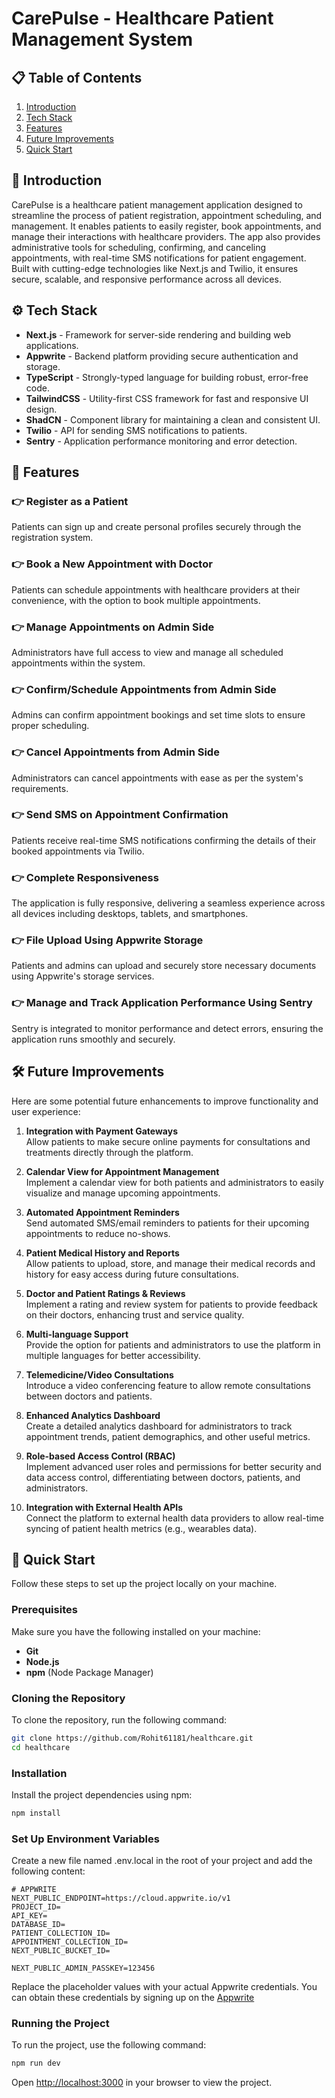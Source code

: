 # CarePulse - Healthcare Patient Management System

## 📋 Table of Contents
1. [Introduction](#introduction)
2. [Tech Stack](#tech-stack)
3. [Features](#features)
4. [Future Improvements](#future-improvements)
5. [Quick Start](#quick-start)

## 🤖 Introduction
CarePulse is a healthcare patient management application designed to streamline the process of patient registration, appointment scheduling, and management. It enables patients to easily register, book appointments, and manage their interactions with healthcare providers. The app also provides administrative tools for scheduling, confirming, and canceling appointments, with real-time SMS notifications for patient engagement. Built with cutting-edge technologies like Next.js and Twilio, it ensures secure, scalable, and responsive performance across all devices.

## ⚙️ Tech Stack
- **Next.js** - Framework for server-side rendering and building web applications.
- **Appwrite** - Backend platform providing secure authentication and storage.
- **TypeScript** - Strongly-typed language for building robust, error-free code.
- **TailwindCSS** - Utility-first CSS framework for fast and responsive UI design.
- **ShadCN** - Component library for maintaining a clean and consistent UI.
- **Twilio** - API for sending SMS notifications to patients.
- **Sentry** - Application performance monitoring and error detection.

## 🔋 Features

### 👉 Register as a Patient
Patients can sign up and create personal profiles securely through the registration system.

### 👉 Book a New Appointment with Doctor
Patients can schedule appointments with healthcare providers at their convenience, with the option to book multiple appointments.

### 👉 Manage Appointments on Admin Side
Administrators have full access to view and manage all scheduled appointments within the system.

### 👉 Confirm/Schedule Appointments from Admin Side
Admins can confirm appointment bookings and set time slots to ensure proper scheduling.

### 👉 Cancel Appointments from Admin Side
Administrators can cancel appointments with ease as per the system's requirements.

### 👉 Send SMS on Appointment Confirmation
Patients receive real-time SMS notifications confirming the details of their booked appointments via Twilio.

### 👉 Complete Responsiveness
The application is fully responsive, delivering a seamless experience across all devices including desktops, tablets, and smartphones.

### 👉 File Upload Using Appwrite Storage
Patients and admins can upload and securely store necessary documents using Appwrite's storage services.

### 👉 Manage and Track Application Performance Using Sentry
Sentry is integrated to monitor performance and detect errors, ensuring the application runs smoothly and securely.


## 🛠️ Future Improvements

Here are some potential future enhancements to improve functionality and user experience:

1. **Integration with Payment Gateways**  
   Allow patients to make secure online payments for consultations and treatments directly through the platform.

2. **Calendar View for Appointment Management**  
   Implement a calendar view for both patients and administrators to easily visualize and manage upcoming appointments.

3. **Automated Appointment Reminders**  
   Send automated SMS/email reminders to patients for their upcoming appointments to reduce no-shows.

4. **Patient Medical History and Reports**  
   Allow patients to upload, store, and manage their medical records and history for easy access during future consultations.

5. **Doctor and Patient Ratings & Reviews**  
   Implement a rating and review system for patients to provide feedback on their doctors, enhancing trust and service quality.

6. **Multi-language Support**  
   Provide the option for patients and administrators to use the platform in multiple languages for better accessibility.

7. **Telemedicine/Video Consultations**  
   Introduce a video conferencing feature to allow remote consultations between doctors and patients.

8. **Enhanced Analytics Dashboard**  
   Create a detailed analytics dashboard for administrators to track appointment trends, patient demographics, and other useful metrics.

9. **Role-based Access Control (RBAC)**  
   Implement advanced user roles and permissions for better security and data access control, differentiating between doctors, patients, and administrators.

10. **Integration with External Health APIs**  
    Connect the platform to external health data providers to allow real-time syncing of patient health metrics (e.g., wearables data).


## 🤸 Quick Start

Follow these steps to set up the project locally on your machine.

### Prerequisites

Make sure you have the following installed on your machine:

- **Git**
- **Node.js**
- **npm** (Node Package Manager)

### Cloning the Repository

To clone the repository, run the following command:

```bash
git clone https://github.com/Rohit61181/healthcare.git
cd healthcare
```

### Installation

Install the project dependencies using npm:

```bash
npm install
```

### Set Up Environment Variables

Create a new file named .env.local in the root of your project and add the following content:

```plaintext
# APPWRITE
NEXT_PUBLIC_ENDPOINT=https://cloud.appwrite.io/v1
PROJECT_ID=
API_KEY=
DATABASE_ID=
PATIENT_COLLECTION_ID=
APPOINTMENT_COLLECTION_ID=
NEXT_PUBLIC_BUCKET_ID=

NEXT_PUBLIC_ADMIN_PASSKEY=123456
```

Replace the placeholder values with your actual Appwrite credentials. You can obtain these credentials by signing up on the [Appwrite](#Appwrite)

### Running the Project

To run the project, use the following command:

```bash
npm run dev
```

Open [http://localhost:3000](http://localhost:3000) in your browser to view the project.
